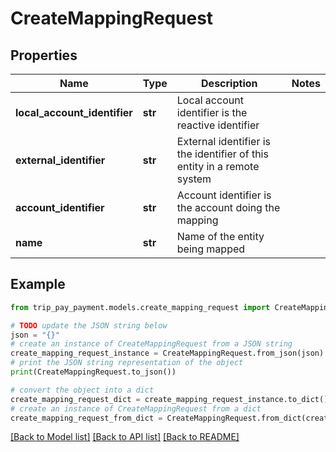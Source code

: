 # CreateMappingRequest


## Properties

Name | Type | Description | Notes
------------ | ------------- | ------------- | -------------
**local_account_identifier** | **str** | Local account identifier is the reactive identifier | 
**external_identifier** | **str** | External identifier is the identifier of this entity in a remote system | 
**account_identifier** | **str** | Account identifier is the account doing the mapping | 
**name** | **str** | Name of the entity being mapped | 

## Example

```python
from trip_pay_payment.models.create_mapping_request import CreateMappingRequest

# TODO update the JSON string below
json = "{}"
# create an instance of CreateMappingRequest from a JSON string
create_mapping_request_instance = CreateMappingRequest.from_json(json)
# print the JSON string representation of the object
print(CreateMappingRequest.to_json())

# convert the object into a dict
create_mapping_request_dict = create_mapping_request_instance.to_dict()
# create an instance of CreateMappingRequest from a dict
create_mapping_request_from_dict = CreateMappingRequest.from_dict(create_mapping_request_dict)
```
[[Back to Model list]](../README.md#documentation-for-models) [[Back to API list]](../README.md#documentation-for-api-endpoints) [[Back to README]](../README.md)


